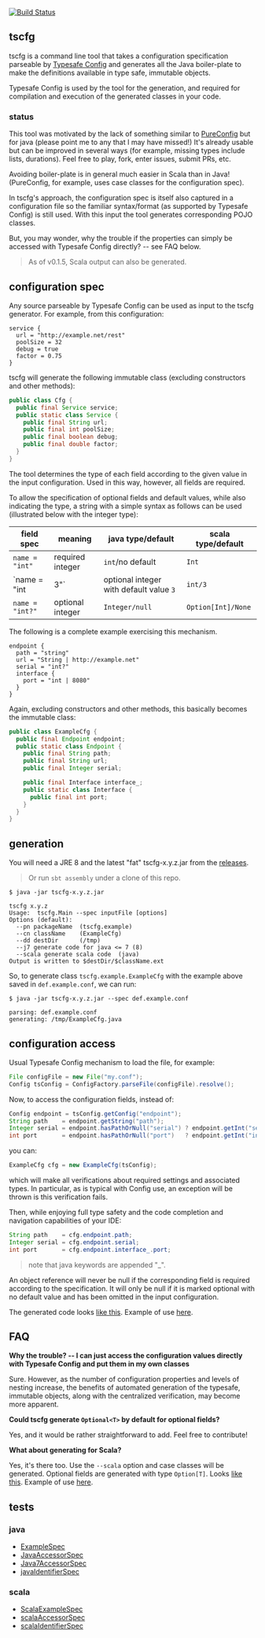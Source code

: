 [![Build Status](https://travis-ci.org/carueda/tscfg.svg?branch=master)](https://travis-ci.org/carueda/tscfg)

## tscfg

tscfg is a command line tool that takes a configuration specification 
parseable by [Typesafe Config](https://github.com/typesafehub/config)
and generates all the Java boiler-plate to make the definitions 
available in type safe, immutable objects.

Typesafe Config is used by the tool for the generation, and required for compilation 
and execution of the generated classes in your code.

### status

This tool was motivated by the lack of something similar to 
[PureConfig](https://github.com/melrief/pureconfig)
but for java (please point me to any that I may have missed!)
It's already usable but can be improved in several ways
(for example, missing types include lists, durations).
Feel free to play, fork, enter issues, submit PRs, etc.

Avoiding boiler-plate is in general much easier in Scala than in Java!
(PureConfig, for example, uses case classes for the configuration spec).

In tscfg's approach, the configuration spec is itself also captured in a configuration file
so the familiar syntax/format (as supported by Typesafe Config) is still used.
With this input the tool generates corresponding POJO classes. 

But, you may wonder, why the trouble if the properties can simply be accessed with Typesafe Config directly? -- see FAQ below.

> As of v0.1.5, Scala output can also be generated.

## configuration spec

Any source parseable by Typesafe Config can be used as input to the tscfg generator.
For example, from this configuration:

```properties
service {
  url = "http://example.net/rest"
  poolSize = 32
  debug = true
  factor = 0.75
}
```

tscfg will generate the following immutable class
(excluding constructors and other methods):

```java
public class Cfg {
  public final Service service;
  public static class Service {
    public final String url;
    public final int poolSize;
    public final boolean debug;
    public final double factor;
  }
}
```

The tool determines the type of each field according to the given value
in the input configuration.
Used in this way, however, all fields are required. 

To allow the specification of optional fields and default values, 
while also indicating the type,
a string with a simple syntax as follows can be used
(illustrated below with the integer type):

| field spec | meaning | java type/default | scala type/default
|---|---|---|---|
| `name = "int"`  | required integer | `int`/no default | `Int`
| `name = "int|3"`  | optional integer with default value `3` | `int/3` | `Int/3`
| `name = "int?"` | optional integer | `Integer/null` | `Option[Int]/None`

The following is a complete example exercising this mechanism.

```properties
endpoint {
  path = "string"
  url = "String | http://example.net"
  serial = "int?"
  interface {
    port = "int | 8080"
  }
}
```

Again, excluding constructors and other methods, this basically becomes 
the immutable class:

```java
public class ExampleCfg {
  public final Endpoint endpoint;
  public static class Endpoint {
    public final String path;
    public final String url;
    public final Integer serial;

    public final Interface interface_;
    public static class Interface {
      public final int port;
    }
  }
}
```

## generation

You will need a JRE 8 and the latest "fat" tscfg-x.y.z.jar from the [releases](https://github.com/carueda/tscfg/releases).

> Or run `sbt assembly` under a clone of this repo. 

```shell
$ java -jar tscfg-x.y.z.jar

tscfg x.y.z
Usage:  tscfg.Main --spec inputFile [options]
Options (default):
  --pn packageName  (tscfg.example)
  --cn className    (ExampleCfg)
  --dd destDir      (/tmp)
  --j7 generate code for java <= 7 (8)
  --scala generate scala code  (java)
Output is written to $destDir/$className.ext
```

So, to generate class `tscfg.example.ExampleCfg` with the example above 
saved in `def.example.conf`, we can run:

```shell
$ java -jar tscfg-x.y.z.jar --spec def.example.conf

parsing: def.example.conf
generating: /tmp/ExampleCfg.java
```

## configuration access

Usual Typesafe Config mechanism to load the file, for example:

```java
File configFile = new File("my.conf");
Config tsConfig = ConfigFactory.parseFile(configFile).resolve();
```

Now, to access the configuration fields, instead of:
```java
Config endpoint = tsConfig.getConfig("endpoint");
String path    = endpoint.getString("path");
Integer serial = endpoint.hasPathOrNull("serial") ? endpoint.getInt("serial") : null;
int port       = endpoint.hasPathOrNull("port")   ? endpoint.getInt("interface.port") : 8080;
```

you can:
```java
ExampleCfg cfg = new ExampleCfg(tsConfig);
```
which will make all verifications about required settings and associated types. 
In particular, as is typical with Config use, an exception will be thrown is this verification fails.

Then, while enjoying full type safety and the code completion and navigation capabilities of your IDE:
```java
String path    = cfg.endpoint.path;
Integer serial = cfg.endpoint.serial;
int port       = cfg.endpoint.interface_.port;
```

> note that java keywords are appended "_".

An object reference will never be null if the corresponding field is required according to
the specification. It will only be null if it is marked optional with no default value and
has been omitted in the input configuration.
 
The generated code looks [like this](https://github.com/carueda/tscfg/blob/master/src/main/java/tscfg/example/ExampleCfg.java). 
Example of use [here](https://github.com/carueda/tscfg/blob/master/src/main/java/tscfg/example/Use.java).

## FAQ

**Why the trouble? -- I can just access the configuration values directly with Typesafe Config 
and put them in my own classes**
  
Sure. However, as the number of configuration properties and levels of nesting increase,
the benefits of automated generation of the typesafe, immutable objects, 
along with the centralized verification,
may become more apparent.

**Could tscfg generate `Optional<T>` by default for optional fields?**

Yes, and it would be rather straightforward to add. Feel free to contribute!
 
**What about generating for Scala?**

Yes, it's there too. Use the `--scala` option and case classes will be generated.
Optional fields are generated with type `Option[T]`.
Looks [like this](https://github.com/carueda/tscfg/blob/master/src/main/scala/tscfg/example/ScalaExampleCfg.scala). 
Example of use [here](https://github.com/carueda/tscfg/blob/master/src/main/scala/tscfg/example/scalaUse.scala).
  

## tests

### java

- [ExampleSpec](https://github.com/carueda/tscfg/blob/master/src/test/scala/tscfg/example/ExampleSpec.scala) 
- [JavaAccessorSpec](https://github.com/carueda/tscfg/blob/master/src/test/scala/tscfg/JavaAccessorSpec.scala)
- [Java7AccessorSpec](https://github.com/carueda/tscfg/blob/master/src/test/scala/tscfg/Java7AccessorSpec.scala)
- [javaIdentifierSpec](https://github.com/carueda/tscfg/blob/master/src/test/scala/tscfg/JavaIdentifierSpec.scala)

### scala

- [ScalaExampleSpec](https://github.com/carueda/tscfg/blob/master/src/test/scala/tscfg/example/ScalaExampleSpec.scala) 
- [scalaAccessorSpec](https://github.com/carueda/tscfg/blob/master/src/test/scala/tscfg/ScalaAccessorSpec.scala)
- [scalaIdentifierSpec](https://github.com/carueda/tscfg/blob/master/src/test/scala/tscfg/scalaIdentifierSpec.scala)

